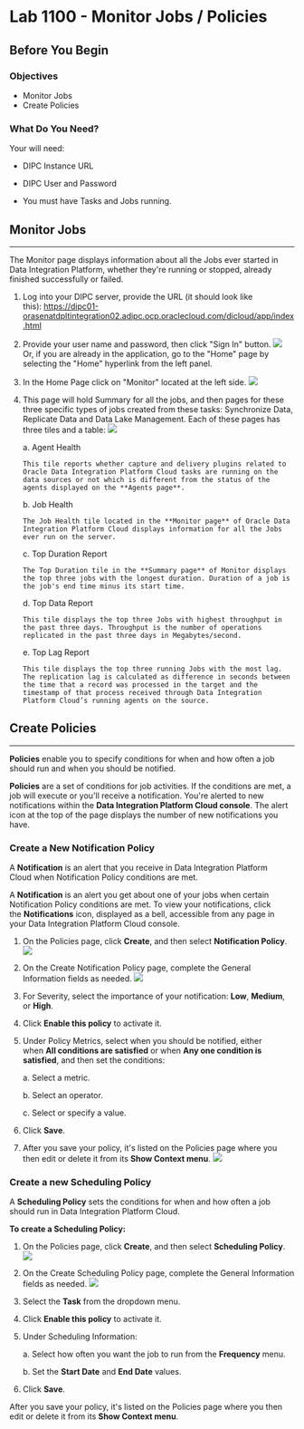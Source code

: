 # Lab 1100 - Monitor Jobs / Policies

Before You Begin
----------------

### Objectives

-   Monitor Jobs
-   Create Policies

### What Do You Need?

Your will need:

-   DIPC Instance URL

-   DIPC User and Password

-   You must have Tasks and Jobs running.

## Monitor Jobs
------------

The Monitor page displays information about all the Jobs ever started in
Data Integration Platform, whether they\'re running or stopped, already
finished successfully or failed.


1.  Log into your DIPC server, provide the URL (it should look like
    this): https://dipc01-orasenatdpltintegration02.adipc.ocp.oraclecloud.com/dicloud/app/index.html

2.  Provide your user name and password, then click \"Sign In\" button.
    ![](images/1100/image1100_0.png)
    Or, if you are already in the application, go to the \"Home\" page by selecting the \"Home\" hyperlink from the left panel.


3.  In the Home Page click on \"Monitor\" located at the left side.
    ![](images/1100/image1100_1.png)


4.  This page will hold Summary for all the jobs, and then pages for
    these three specific types of jobs created from these tasks:
    Synchronize Data, Replicate Data and Data Lake Management. Each of
    these pages has three tiles and a table:
    ![](images/1100/image1100_2.png)


    a.  Agent Health

        This tile reports whether capture and delivery plugins related to Oracle Data Integration Platform Cloud tasks are running on the data sources or not which is different from the status of the agents displayed on the **Agents page**.

    b.  Job Health

        The Job Health tile located in the **Monitor page** of Oracle Data Integration Platform Cloud displays information for all the Jobs ever run on the server.

    c.  Top Duration Report

        The Top Duration tile in the **Summary page** of Monitor displays the top three jobs with the longest duration. Duration of a job is the job's end time minus its start time.

    d.  Top Data Report

        This tile displays the top three Jobs with highest throughput in the past three days. Throughput is the number of operations replicated in the past three days in Megabytes/second.

    e.  Top Lag Report

        This tile displays the top three running Jobs with the most lag. The replication lag is calculated as difference in seconds between the time that a record was processed in the target and the timestamp of that process received through Data Integration Platform Cloud’s running agents on the source.

## Create Policies
-----------------

**Policies** enable you to specify conditions for when and how often a job
should run and when you should be notified.

**Policies** are a set of conditions for job activities. If the conditions
are met, a job will execute or you'll receive a notification. You're
alerted to new notifications within the **Data Integration Platform
Cloud console**. The alert icon at the top of the page displays the number
of new notifications you have.


### Create a New Notification Policy


A **Notification** is an alert that you receive in Data Integration Platform
Cloud when Notification Policy conditions are met.

A **Notification** is an alert you get about one of your jobs when certain
Notification Policy conditions are met. To view your notifications,
click the **Notifications** icon, displayed as a bell, accessible from
any page in your Data Integration Platform Cloud console.

1.  On the Policies page, click **Create**, and then
    select **Notification Policy**.
    ![](images/1100/image1100_3.png)

2.  On the Create Notification Policy page, complete the General
    Information fields as needed.
    ![](images/1100/image1100_4.png)

3.  For Severity, select the importance of your notification:
    **Low**, **Medium**, or **High**.

4.  Click **Enable this policy** to activate it.

5.  Under Policy Metrics, select when you should be notified, either
    when **All conditions are satisfied** or when **Any one condition is
    satisfied**, and then set the conditions:

    a.  Select a metric.

    b.  Select an operator.

    c.  Select or specify a value.

6.  Click **Save**.

7.  After you save your policy, it\'s listed on the Policies page where
    you then edit or delete it from its **Show Context menu**.
    ![](images/1100/image1100_5.png)


### Create a new Scheduling Policy


A **Scheduling Policy** sets the conditions for when and how often a job
should run in Data Integration Platform Cloud.

**To create a Scheduling Policy:**

1.  On the Policies page, click **Create**, and then select **Scheduling
    Policy**.
    ![](images/1100/image1100_6.png)

2.  On the Create Scheduling Policy page, complete the General
    Information fields as needed.
    ![](images/1100/image1100_7.png)

3.  Select the **Task** from the dropdown menu.

4.  Click **Enable this policy** to activate it.

5.  Under Scheduling Information:

    a.  Select how often you want the job to run from
        the **Frequency** menu.

    b.  Set the **Start Date** and **End Date** values.

6.  Click **Save**.

After you save your policy, it\'s listed on the Policies page where you
then edit or delete it from its **Show Context menu**.
